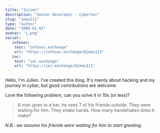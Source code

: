 ```yaml
---
title: "Julien"
description: "Senior Developer - CyberSec"
slug: "jmau111"
type: "author"
date: "1000-01-01"
avatar: "j.png"
social:
   infosec:
    text: "infosec.exchange"
    url: "https://infosec.exchange/@jmau111"
   ioc:
    text: "ioc.exchange"
    url: "https://ioc.exchange/@jmau111"
---
```


Hello, I'm Julien. I've created this blog. It's mainly about hacking and my journey in cyber, but good contributions are welcome.

Love the following problem, can you solve it in 10s (or less)?

> A man goes to a bar, he sees 7 of his friends outside. They were waiting for him. They shake hands. How many handshakes does it make?

_N.B.: we assume his friends were waiting for him to start greeting._

